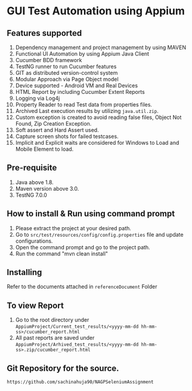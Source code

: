 # GUI Test Automation using Appium

## Features supported
1. Dependency management and project management by using MAVEN 
2. Functional UI Automation by using Appium Java Client 
3. Cucumber BDD framework
4. TestNG runner to run Cucumber features 
5. GIT as distributed version-control system
6. Modular Approach via Page Object model
7. Device supported - Android VM and Real Devices
8. HTML Report by including Cucumber Extent Reports
9. Logging via Log4j
10. Property Reader to read Test data from properties files.
11. Archived Last execution results by utilizing `java.util.zip`. 
12. Custom exception is created to avoid reading false files, Object Not Found, Zip Creation Exception.
13. Soft assert and Hard Assert used.
14. Capture screen shots for failed testcases.
15. Implicit and Explicit waits are considered for Windows to Load and Mobile Element to load.


## Pre-requisite
1. Java above 1.8.
2. Maven version above 3.0.
3. TestNG 7.0.0

## How to install & Run using command prompt
1. Please extract the project at your desired path.
2. Go to `src/test/resources/config/config.properties` file and update configurations. 
3. Open the command prompt and go to the project path.
4. Run the command "mvn clean install"


## Installing

Refer to the documents attached in `referenceDocument` Folder

		
## To view Report 
1. Go to the root directory under `AppiumProject/Current_test_results/<yyyy-mm-dd hh-mm-ss>/cucumber_report.html`
2. All past reports are saved under `AppiumProject/Arhived_test_results/<yyyy-mm-dd hh-mm-ss>.zip/cucumber_report.html` 

## Git Repository for the source.
`https://github.com/sachinahuja90/NAGPSeleniumAssignment`

